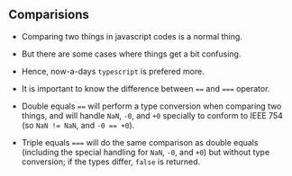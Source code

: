 ## Comparisions 

- Comparing two things in javascript codes is a normal thing.

- But there are some cases where things get a bit confusing.

- Hence, now-a-days `typescript` is prefered more.

- It is important to know the difference between `==` and `===` operator.

- Double equals `==` will perform a type conversion when comparing two things, and will handle `NaN`, `-0`, and `+0` specially to conform to IEEE 754 (so `NaN != NaN`, and `-0 == +0`).

- Triple equals `===` will do the same comparison as double equals (including the special handling for `NaN`, `-0`, and `+0`) but without type conversion; if the types differ, `false` is returned.
